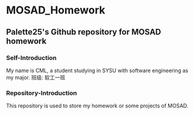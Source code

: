 # MOSAD_Homework
## Palette25's Github repository for MOSAD homework

### Self-Introduction

My name is CML, a student studying in SYSU with software engineering as my major.
班级: 软工一班

### Repository-Introduction

This repository is used to store my homework or some projects of MOSAD.

